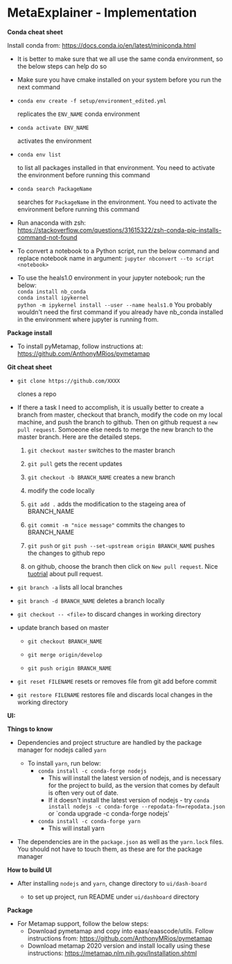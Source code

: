 # MetaExplainer - Implementation


**Conda cheat sheet**

Install conda from: https://docs.conda.io/en/latest/miniconda.html

- It is better to make sure that we all use the same conda environment, so the below steps can help do so

- Make sure you have cmake installed on your system before you run the next command

- `conda env create -f setup/environment_edited.yml`

    replicates the `ENV_NAME` conda environment

- `conda activate ENV_NAME`

    activates the environment

- `conda env list`

    to list all packages installed in that environment. You need to activate the environment before running this command

- `conda search PackageName`

    searches for `PackageName` in the environment. You need to activate the environment before running this command

 - Run anaconda with zsh: https://stackoverflow.com/questions/31615322/zsh-conda-pip-installs-command-not-found

- To convert a notebook to a Python script, run the below command and replace notebook name in <notebook> argument:
   `jupyter nbconvert --to script <notebook>`

- To use the heals1.0 environment in your jupyter notebook; run the below:\
	`conda install nb_conda`\
        `conda install ipykernel`\
        `python -m ipykernel install --user --name heals1.0`
   You probably wouldn't need the first command if you already have nb_conda installed in the environment where jupyter is running from.

**Package install**
	
- To install pyMetamap, follow instructions at: https://github.com/AnthonyMRios/pymetamap
	
**Git cheat sheet**

- `git clone https://github.com/XXXX`

  clones a repo

- If there a task I need to accomplish, it is usually better to create a branch from master, checkout that branch, modify the code on my local machine, and push the branch to github. Then on github request a `new pull request`. Somoeone else needs to merge the new branch to the master branch. Here are the detailed steps.

    1. `git checkout master` switches to the master branch

    2. `git pull` gets the recent updates

    3. `git checkout -b BRANCH_NAME` creates a new branch

    4. modify the code locally

    5. `git add .` adds the modification to the stageing area of BRANCH_NAME

    6. `git commit -m "nice message"` commits the changes to BRANCH_NAME

    7. `git push` or `git push --set-upstream origin BRANCH_NAME` pushes the changes to github repo

    8. on github, choose the branch then click on `New pull request`. Nice [tuotrial](https://yangsu.github.io/pull-request-tutorial/) about pull request.


- `git branch -a` lists all local branches

- `git branch -d BRANCH_NAME` deletes a branch locally

- `git checkout -- <file>` to discard changes in working directory

- update branch based on master

  - `git checkout BRANCH_NAME`

  - `git merge origin/develop`

  - `git push origin BRANCH_NAME`

- `git reset FILENAME` resets or removes file from git add before commit

- `git restore FILENAME` restores file and discards local changes in the working directory

**UI:**

**Things to know**

- Dependencies and project structure are handled by the package manager for nodejs called `yarn`
  - To install `yarn`, run below:
    - `conda install -c conda-forge nodejs`
      - This will install the latest version of nodejs, and is necessary for the project to build, as the version that comes by default is often very out of date.
      - If it doesn't install the latest version of nodejs - try `conda install nodejs -c conda-forge --repodata-fn=repodata.json` or 
	`conda upgrade -c conda-forge nodejs'
    - `conda install -c conda-forge yarn`
      - This will install yarn

- The dependencies are in the `package.json` as well as the `yarn.lock` files. You should not have to touch them, as these are for the package manager

**How to build UI**

- After installing `nodejs` and `yarn`, change directory to `ui/dash-board`


  - to set up project, run README under `ui/dashboard` directory
	
**Package**

- For Metamap support, follow the below steps:
	- Download pymetamap and copy into eaas/eaascode/utils. Follow instructions from: https://github.com/AnthonyMRios/pymetamap
	- Download metamap 2020 version and install locally using these instructions: https://metamap.nlm.nih.gov/Installation.shtml
